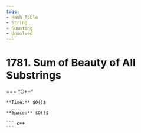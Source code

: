 ```yaml
---
tags:
- Hash Table
- String
- Counting
- Unsolved
---
```



# 1781. Sum of Beauty of All Substrings

=== "C++"

    **Time:** $O()$

    **Space:** $O()$

    ``` c++
    ```